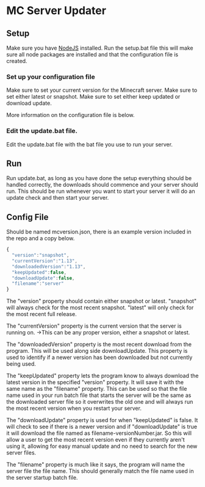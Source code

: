 # MC Server Updater

## Setup
Make sure you have [NodeJS](https://nodejs.org/) installed.
Run the setup.bat file this will make sure all node packages are installed and that the configuration file is created.

### Set up your configuration file
Make sure to set your current version for the Minecraft server.
Make sure to set either latest or snapshot.
Make sure to set either keep updated or download update.

More information on the configuration file is below.

### Edit the update.bat file.
Edit the update.bat file with the bat file you use to run your server.


## Run
Run update.bat, as long as you have done the setup everything should be handled correctly, the downloads should commence and your server should run. This should be run whenever you want to start your server it will do an update check and then start your server.


## Config File
Should be named mcversion.json, there is an example version included in the repo and a copy below.
```javascript
{
  "version":"snapshot",
  "currentVersion":"1.13",
  "downloadedVersion":"1.13",
  "keepUpdated":false,
  "downloadUpdate":false,
  "filename":"server"
}
```

The "version" property should contain either snapshot or latest.
"snapshot" will always check for the most recent snapshot.
"latest" will only check for the most recent full release.

The "currentVersion" property is the current version that the server is running on.
->This can be any proper version, either a snapshot or latest.

The "downloadedVersion" property is the most recent download from the program. This will be used along side downloadUpdate.
This property is used to identify if a newer version has been downloaded but not currently being used.

The "keepUpdated" property lets the program know to always download the latest version in the specified "version" property.
It will save it with the same name as the "filename" property.
This can be used so that the file name used in your run batch file that starts the server will be the same as the downloaded server file so it overwrites the old one and will always run the most recent version when you restart your server.

The "downloadUpdate" property is used for when "keepUpdated" is false. It will check to see if there is a newer version and if "downloadUpdate" is true it will download the file named as filename-versionNumber.jar. So this will allow a user to get the most recent version even if they currently aren't using it, allowing for easy manual update and no need to search for the new server files.

The "filename" property is much like it says, the program will name the server file the file name.
This should generally match the file name used in the server startup batch file.
